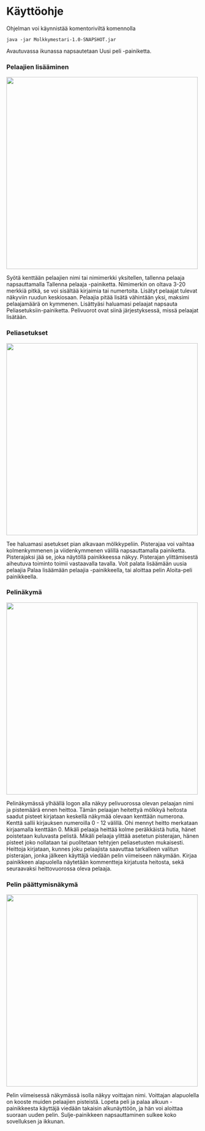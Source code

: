 # Käyttöohje
Ohjelman voi käynnistää komentoriviltä komennolla
```
java -jar Molkkymestari-1.0-SNAPSHOT.jar
```

Avautuvassa ikunassa napsautetaan Uusi peli -painiketta. 
### Pelaajien lisääminen
<img src="https://github.com/palovpet/ot-harjoitustyo/blob/master/dokumentaatio/kuvat/lisaa_pelaaja2.png" width="500">

Syötä kenttään pelaajien nimi tai nimimerkki yksitellen, tallenna pelaaja napsauttamalla Tallenna pelaaja -painiketta. Nimimerkin on oltava 3-20 merkkiä pitkä, se voi sisältää kirjaimia tai numertoita. Lisätyt pelaajat tulevat näkyviin ruudun keskiosaan. Pelaajia pitää lisätä vähintään yksi, maksimi pelaajamäärä on kymmenen. Lisättyäsi haluamasi pelaajat napsauta Peliasetuksiin-painiketta. Pelivuorot ovat siinä järjestyksessä, missä pelaajat lisätään.

### Peliasetukset
<img src="https://github.com/palovpet/ot-harjoitustyo/blob/master/dokumentaatio/kuvat/peliasetukset2.png" width="500">

Tee haluamasi asetukset pian alkavaan mölkkypeliin. Pisterajaa voi vaihtaa kolmenkymmenen ja viidenkymmenen välillä napsauttamalla painiketta. Pisterajaksi jää se, joka näytöllä painikkeessa näkyy. Pisterajan ylittämisestä aiheutuva toiminto toimii vastaavalla tavalla. Voit palata lisäämään uusia pelaajia Palaa lisäämään pelaajia -painikkeella, tai aloittaa pelin Aloita-peli painikkeella.

### Pelinäkymä
<img src="https://github.com/palovpet/ot-harjoitustyo/blob/master/dokumentaatio/kuvat/pelinakyma2.png" width="500">

Pelinäkymässä ylhäällä logon alla näkyy pelivuorossa olevan pelaajan nimi ja pistemäärä ennen heittoa. Tämän pelaajan heitettyä mölkkyä heitosta saadut pisteet kirjataan keskellä näkymää olevaan kenttään numerona. Kenttä sallii kirjauksen numeroilla 0 - 12 välillä. Ohi mennyt heitto merkataan kirjaamalla kenttään 0. Mikäli pelaaja heittää kolme peräkkäistä hutia, hänet poistetaan kuluvasta pelistä. Mikäli pelaaja ylittää asetetun pisterajan, hänen pisteet joko nollataan tai puolitetaan tehtyjen peliasetusten mukaisesti. Heittoja kirjataan, kunnes joku pelaajista saavuttaa tarkalleen valitun pisterajan, jonka jälkeen käyttäjä viedään pelin viimeiseen näkymään. Kirjaa painikkeen alapuolella näytetään kommentteja kirjatusta heitosta, sekä seuraavaksi heittovuorossa oleva pelaaja.

### Pelin päättymisnäkymä
<img src="https://github.com/palovpet/ot-harjoitustyo/blob/master/dokumentaatio/kuvat/pistetaulukko2.png" width="500">

Pelin viimeisessä näkymässä isolla näkyy voittajan nimi. Voittajan alapuolella on kooste muiden pelaajien pisteistä. Lopeta peli ja palaa alkuun -painikkeesta käyttäjä viedään takaisin alkunäyttöön, ja hän voi aloittaa suoraan uuden pelin. Sulje-painikkeen napsauttaminen sulkee koko sovelluksen ja ikkunan.
